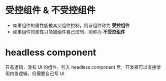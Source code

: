 # 受控组件 & 不受控组件

- 如果组件的属性能被其父组件控制，则该组件称为 **受控组件**
- 如果组件的属性只能被组件自己控制，则称为 **不受控组件**

# headless component

只有逻辑，没有 UI 的组件。引入 headless component 后，开发者可以直接使用内置逻辑，但需要自己写 UI

